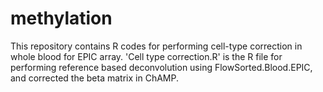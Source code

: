 # methylation
This repository contains R codes for performing cell-type correction in whole blood for EPIC array.
'Cell type correction.R' is the R file for performing reference based deconvolution using FlowSorted.Blood.EPIC, and corrected the beta matrix in ChAMP.
